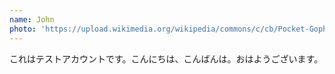 ```yaml
---
name: John
photo: 'https://upload.wikimedia.org/wikipedia/commons/c/cb/Pocket-Gopher_Ano-Nuevo-SP.jpg'
---
```


これはテストアカウントです。こんにちは、こんばんは。おはようございます。
